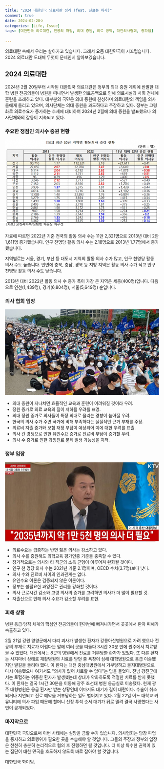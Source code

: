 ```yaml
---
title: "2024 대한민국 의료대란 정리 (feat. 진료는 하자)"
comment: true
date: 2024-02-28ㅇ
categories: [Life, Issue]
tags: [대한민국 의료대란, 전공의 파업, 의대 증원, 의료 공백, 대한의사협회, 총파업]

---
```


의료대란 속에서 우리는 살아가고 있습니다.
그래서 요즘 대한민국이 시끄럽습니다.
2024 의료대란 도대체 무엇이 문제인지 알아보겠습니다.

## 2024 의료대란
2024년 2월 20일부터 시작된 대한민국 의료대란은 정부의 의대 증원 계획에 반발한 대학 병원 전공의들이 병원을 떠나면서 발생한 의료공백으로 인해 의료시설과 사회 전체에 혼란을 초래하고 있다. 대부분의 국민은 의대 증원에 찬성하며 의료대란의 책임을 의사들에게 돌리고 있으며, 의사단체는 의대 증원을 과도하다고 주장하고 있다. 정부는 고령화로 의료수요가 증가하는 추세에 대비하여 2024년 2월에 의대 증원을 발표했으나 의사단체와의 갈등이 지속되고 있다.

### 주요한 쟁점인 의사수 증원 현황

![의사수현황](/assets/202402/의사수현황.png)

자료에 따르면 2022년 기준 전국의 활동 의사 수는 11만 2,321명으로 2013년 대비 2만 1,611명 증가했습니다. 인구 천명당 활동 의사 수는 2.18명으로 2013년 1.77명에서 증가했습니다.

지역별로는 서울, 경기, 부산 등 대도시 지역의 활동 의사 수가 많고, 인구 천명당 활동 의사 수도 높습니다. 반면에 충북, 충남, 경북 등 지방 지역은 활동 의사 수가 적고 인구 천명당 활동 의사 수도 낮습니다.

2013년 대비 2022년 활동 의사 수 증가 폭이 가장 큰 지역은 세종(400명)입니다. 다음으로 인천(1,439명), 경기(6,804명), 서울(5,649명) 순입니다.

### 의사 협회 입장
![의사협회](/assets/202402/의사협회.PNG)
- 의대 증원이 지나치면 효율적인 교육과 훈련이 어려워질 것이라 우려.
- 정원 증가로 의료 교육의 질이 저하될 우려를 표명.
- 의대 정원 증가로 의사들이 특정 의대로 몰리는 경향이 높아질 우려.
- 한국의 의사 수가 주변 국가에 비해 부족하다는 실질적인 근거 부재를 주장.
- 의료비 지출 증가와 보험 재정 부담이 예상되어 이에 대한 우려를 표출.
- 의사 간 경쟁으로 인한 유인수요 증가로 진료비 부담이 증가할 우려.
- 의사 수 증가로 인한 과잉진료 문제 발생 가능성을 지적.

### 정부 입장
![대통령](/assets/202402/대통령.PNG)
- 의료수요는 급증하는 반면 젊은 의사는 감소하고 있다.
- 의사 수를 증원해도 의학교육 평가인증 기준을 충족할 수 있다.
- 장기적으로는 의사와 타 직군의 소득 균형이 이루어져 완화될 것이다.
- 인구 천 명당 의사 수는 2021년 기준 2.1명이며, OECD 수치(3.7명)보다 낮다.
- 의사 수와 진료비 사이의 인과관계는 없다.
- 유인수요 이론은 검증되지 않은 이론이다. 
- 정부는 불필요한 과잉진료 관리를 강화할 것이다.
- 의사 근로시간 감소와 고령 의사의 증가를 고려하면 의사가 더 많이 필요할 것.
- 저출산으로 인해 의사 수요가 감소할 우려를 표현.

### 피해 상황
병원 응급·당직 체계의 핵심인 전공의들이 한꺼번에 빠져나가면서 곳곳에서 환자 피해가 속출하고 있다.

2월 21일 강원 양양군에서 다리 괴사가 발생한 환자가 강릉아산병원으로 가려 했으나 전공의 부재로 치료가 어렵다는 말에 여러 곳을 떠돌다 3시간 30분 만에 원주에서 치료받을 수 있었다.
대전에서는 8곳의 병원에서 진료를 거부당한 환자가 있었다. 또 다른 환자는 사지마비 상태로 재활병원의 치료를 받던 중 욕창이 심해 대학병원으로 응급 이송됐지만 발길을 돌려야 했다. 이 환자는 대전 충남대병원에서 거부당하고 을지대병원으로 다시 이송됐으나 여기서도 "의사가 없어 치료할 수 없다"는 답을 들었다. 전남 강진군에서는 토혈하는 위중한 환자가 발생했는데 상태가 악화하도록 적절한 치료를 받지 못했다. 이 환자는 결국 1시간 30분을 이동해 광주 조선대 병원 응급실로 이송됐다. 현재 광주 대형병원은 응급 환자만 받는 상황인데 이마저도 대기가 길어 대란이다. 수술이 취소되거나 지연되고 진료 예약을 거부당하는 일도 벌어지고 있다.
2월 22일 어느 대학교 커뮤니티에 의사 파업 때문에 할머니 신장 투석 순서 대기가 뒤로 밀려 결국 사망했다는 사연이 공개되었다.

### 마지막으로

대한민국 국민으로써 이번 사태에는 실망을 금할 수가 없습니다.
의사협회는 당장 파업을 중지하고 의료행위가 필요한 곳을 수습해야 할 것입니다.
그들의 주장과 정부의 입장은 천천히 충분히 논리적으로 협의 후 진행하면 될 것입니다.
더 이상 특수한 권력이 있는 집단이 대한 민국을 호도하지 않도록 바로 잡아야 할 것입니다.

대한민국 화이팅.


